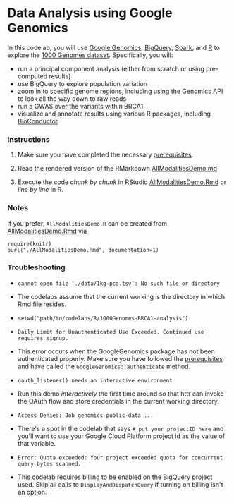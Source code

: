Data Analysis using Google Genomics
===================================

In this codelab, you will use [Google Genomics](https://cloud.google.com/genomics/), [BigQuery](https://cloud.google.com/bigquery/what-is-bigquery), [Spark](http://spark.apache.org/), and [R](http://www.r-project.org/) to explore the [1000 Genomes dataset](https://cloud.google.com/genomics/data/1000-genomes). Specifically, you will:
* run a principal component analysis (either from scratch or using pre-computed results)
* use BigQuery to explore population variation
* zoom in to specific genome regions, including using the Genomics API to look all the way down to raw reads
* run a GWAS over the variants within BRCA1
* visualize and annotate results using various R packages, including [BioConductor](http://www.bioconductor.org)

### Instructions
1. Make sure you have completed the necessary [prerequisites](../README.md).

2. Read the rendered version of the RMarkdown [AllModalitiesDemo.md](./AllModalitiesDemo.md)

3. Execute the code *chunk by chunk* in RStudio [AllModalitiesDemo.Rmd](./AllModalitiesDemo.Rmd) or *line by line* in R.

### Notes

If you prefer, `AllModalitiesDemo.R` can be created from [AllModalitiesDemo.Rmd](./AllModalitiesDemo.Rmd) via
```
require(knitr)
purl("./AllModalitiesDemo.Rmd", documentation=1)
```
### Troubleshooting

* `cannot open file './data/1kg-pca.tsv': No such file or directory`
 * The codelabs assume that the current working is the directory in which Rmd file resides.
 * `setwd("path/to/codelabs/R/1000Genomes-BRCA1-analysis")`

* `Daily Limit for Unauthenticated Use Exceeded. Continued use requires signup.`
 * This error occurs when the GoogleGenomics package has not been authenticated properly. Make sure you have followed the [prerequisites](../README.md#required) and have called the `GoogleGenomics::authenticate` method.

* `oauth_listener() needs an interactive environment`
 * Run this demo *interactively* the first time around so that httr can invoke the OAuth flow and store credentials in the current working directory.

* `Access Denied: Job genomics-public-data ...`
 * There's a spot in the codelab that says `# put your projectID here` and you'll want to use your Google Cloud Platform project id as the value of that variable.
 
* `Error: Quota exceeded: Your project exceeded quota for concurrent query bytes scanned.`
 * This codelab requires billing to be enabled on the BigQuery project used. Skip all calls to `DisplayAndDispatchQuery` if turning on billing isn't an option.
